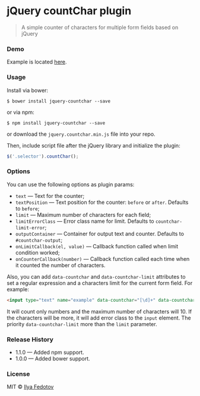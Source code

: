 # jQuery countChar plugin

> A simple counter of characters for multiple form fields based on jQuery

### Demo

Example is located [here](http://fedotov.work/jquery-countchar/).

### Usage

Install via bower:

```
$ bower install jquery-countchar --save
```

or via npm:

```
$ npm install jquery-countchar --save
```

or download the `jquery.countchar.min.js` file into your repo.

Then, include script file after the jQuery library and initialize the plugin:

```js
$('.selector').countChar();
```

### Options

You can use the following options as plugin params:

* `text` — Text for the counter;
* `textPosition` — Text position for the counter: `before` or `after`. Defaults to `before`;
* `limit` — Maximum number of characters for each field;
* `limitErrorClass` — Error class name for limit. Defaults to `countchar-limit-error`;
* `outputContainer` — Container for output text and counter. Defaults to `#countchar-output`;
* `onLimitCallback(el, value)` — Callback function called when limit condition worked;
* `onCounterCallback(number)` — Callback function called each time when it counted the number of characters.

Also, you can add `data-countchar` and `data-countchar-limit` attributes to set a regular expression and a characters limit for the current form field. For example:

```html
<input type="text" name="example" data-countchar="[\d]+" data-countchar-limit="10">
```

It will count only numbers and the maximum number of characters will 10. If the characters will be more, it will add error class to the `input` element. The priority `data-countchar-limit` more than the `limit` parameter.

### Release History

* 1.1.0 — Added npm support.
* 1.0.0 — Added bower support.

### License

MIT © [Ilya Fedotov](http://fedotov.me)